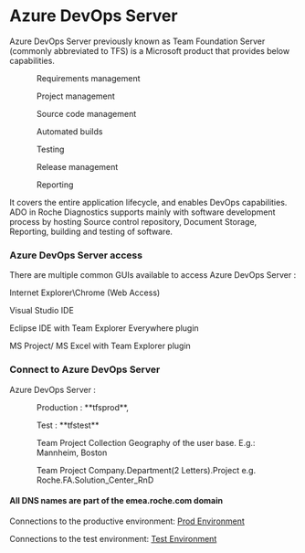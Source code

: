 # Azure DevOps Server

Azure DevOps Server previously known as Team Foundation Server (commonly abbreviated to TFS) is a Microsoft product that provides below capabilities. 
<ol>
<ul>Requirements management</ul>
<ul>Project management</ul>
<ul>Source code management</ul>
<ul>Automated builds</ul>
<ul>Testing</ul> 
<ul>Release management</ul>
<ul>Reporting</ul>
</ol>
It covers the entire application lifecycle, and enables DevOps capabilities. 
ADO in Roche Diagnostics supports mainly with software development process by hosting Source control repository, Document Storage, Reporting, building and testing of software.


### Azure DevOps Server access

There are multiple common GUIs available to access Azure DevOps Server :  

Internet Explorer\Chrome (Web Access)  

Visual Studio IDE  

Eclipse IDE with Team Explorer Everywhere plugin  

MS Project/ MS Excel with Team Explorer plugin  



### Connect to Azure DevOps Server

Azure DevOps Server :
<ol>
<ul>Production : **tfsprod**,</ul> 
<ul>Test : **tfstest**</ul>
<ul>Team Project Collection Geography of the user base. E.g.: Mannheim, Boston</ul>
<ul>Team Project Company.Department(2 Letters).Project e.g. Roche.FA.Solution_Center_RnD</ul>

</ol>

#### All DNS names are part of the emea.roche.com domain


Connections to the productive environment: [Prod Environment](https://tfsprod.emea.roche.com/tfs)  

Connections to the test environment: [Test Environment](https://tfstest.emea.roche.com/tfs)


